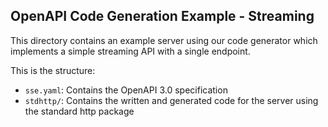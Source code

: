 OpenAPI Code Generation Example - Streaming
-------------------------------------------

This directory contains an example server using our code generator which implements
a simple streaming API with a single endpoint.

This is the structure:
- `sse.yaml`: Contains the OpenAPI 3.0 specification
- `stdhttp/`: Contains the written and generated code for the server using the standard http package

